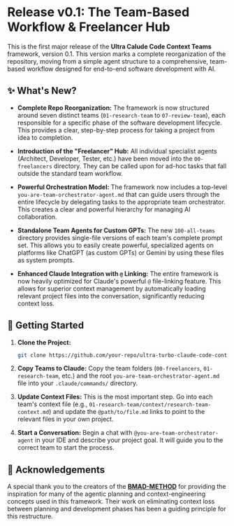 # Release v0.1: The Team-Based Workflow & Freelancer Hub

This is the first major release of the **Ultra Calude Code Context Teams** framework, version 0.1. This version marks a complete reorganization of the repository, moving from a simple agent structure to a comprehensive, team-based workflow designed for end-to-end software development with AI.

## ✨ What's New?

*   **Complete Repo Reorganization:** The framework is now structured around seven distinct teams (`01-research-team` to `07-review-team`), each responsible for a specific phase of the software development lifecycle. This provides a clear, step-by-step process for taking a project from idea to completion.

*   **Introduction of the "Freelancer" Hub:** All individual specialist agents (Architect, Developer, Tester, etc.) have been moved into the `00-freelancers` directory. They can be called upon for ad-hoc tasks that fall outside the standard team workflow.

*   **Powerful Orchestration Model:** The framework now includes a top-level `you-are-team-orchestrator-agent.md` that can guide users through the entire lifecycle by delegating tasks to the appropriate team orchestrator. This creates a clear and powerful hierarchy for managing AI collaboration.

*   **Standalone Team Agents for Custom GPTs:** The new `100-all-teams` directory provides single-file versions of each team's complete prompt set. This allows you to easily create powerful, specialized agents on platforms like ChatGPT (as custom GPTs) or Gemini by using these files as system prompts.

*   **Enhanced Claude Integration with `@` Linking:** The entire framework is now heavily optimized for Claude's powerful `@` file-linking feature. This allows for superior context management by automatically loading relevant project files into the conversation, significantly reducing context loss.

## 🚀 Getting Started

1.  **Clone the Project:**
    ```bash
    git clone https://github.com/your-repo/ultra-turbo-claude-code-context-teams.git
    ```
2.  **Copy Teams to Claude:**
    Copy the team folders (`00-freelancers`, `01-research-team`, etc.) and the root `you-are-team-orchestrator-agent.md` file into your `.claude/commands/` directory.

3.  **Update Context Files:**
    This is the most important step. Go into each team's context file (e.g., `01-research-team/context/research-team-context.md`) and update the `@path/to/file.md` links to point to the relevant files in your own project.

4.  **Start a Conversation:**
    Begin a chat with `@you-are-team-orchestrator-agent` in your IDE and describe your project goal. It will guide you to the correct team to start the process.

## 🙏 Acknowledgements

A special thank you to the creators of the **[BMAD-METHOD](https://github.com/bmadcode/BMAD-METHOD)** for providing the inspiration for many of the agentic planning and context-engineering concepts used in this framework. Their work on eliminating context loss between planning and development phases has been a guiding principle for this restructure.
